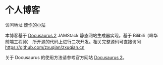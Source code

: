# 个人博客

访问地址 [愧怍的小站](https://kuizuo.cn) 

本博客基于 [Docusaurus 2](https://v2.docusaurus.io/) JAMStack 静态网站生成器实现，基于 Bilibili（峰华前端工程师） 所开源的代码上进行二次开发。相关完整源码可直接访问 https://github.com/zxuqian/zxuqian.cn

关于 Docusaurus 的使用方法请参考官方网站 [Docusaurus 2](https://v2.docusaurus.io/)。

